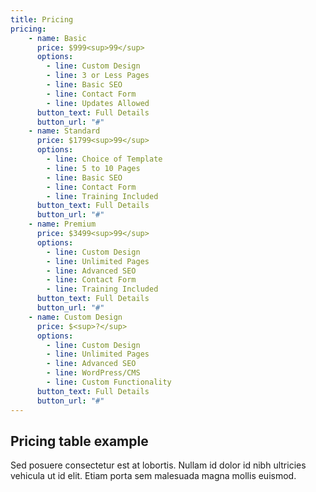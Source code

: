 ```yaml
---
title: Pricing
pricing:
    - name: Basic
      price: $999<sup>99</sup>
      options:
        - line: Custom Design
        - line: 3 or Less Pages
        - line: Basic SEO
        - line: Contact Form
        - line: Updates Allowed
      button_text: Full Details
      button_url: "#"
    - name: Standard
      price: $1799<sup>99</sup>
      options:
        - line: Choice of Template
        - line: 5 to 10 Pages
        - line: Basic SEO
        - line: Contact Form
        - line: Training Included
      button_text: Full Details
      button_url: "#"
    - name: Premium
      price: $3499<sup>99</sup>
      options:
        - line: Custom Design
        - line: Unlimited Pages
        - line: Advanced SEO
        - line: Contact Form
        - line: Training Included
      button_text: Full Details
      button_url: "#"  
    - name: Custom Design
      price: $<sup>?</sup>
      options:
        - line: Custom Design
        - line: Unlimited Pages
        - line: Advanced SEO
        - line: WordPress/CMS
        - line: Custom Functionality
      button_text: Full Details
      button_url: "#"   
---
```

## Pricing table example
Sed posuere consectetur est at lobortis. Nullam id dolor id nibh ultricies vehicula ut id elit. Etiam porta sem malesuada magna mollis euismod.
